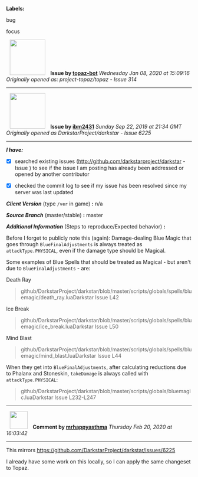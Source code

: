 **Labels:**

bug

focus



<a href="https://github.com/topaz-bot"><img src="https://avatars3.githubusercontent.com/u/59651103?v=4" width="96" height="96" hspace="10"></img></a> **Issue by [topaz-bot](https://github.com/topaz-bot)**
_Wednesday Jan 08, 2020 at 15:09:16_
_Originally opened as: project-topaz/topaz - Issue 314_

----

<a href="https://github.com/ibm2431"><img src="https://avatars3.githubusercontent.com/u/13112942?v=4"  width="96" height="96" hspace="10"></img></a> **Issue by [ibm2431](https://github.com/ibm2431)**
_Sunday Sep 22, 2019 at 21:34 GMT_
_Originally opened as DarkstarProject/darkstar - Issue 6225_

----

<!-- place 'x' mark between square [] brackets to checkmark box -->

**_I have:_**

- [x] searched existing issues (http://github.com/darkstarproject/darkstar - Issue ) to see if the issue I am posting has already been addressed or opened by another contributor
- [x] checked the commit log to see if my issue has been resolved since my server was last updated


<!-- Issues will be closed without being looked into if the following information is missing (unless its not applicable). -->

**_Client Version_** (type `/ver` in game) **:** n/a


**_Source Branch_** (master/stable) **:** master


<!-- If there is a server you know we can reproduce this on right now, please mention it here. -->
**_Additional Information_** (Steps to reproduce/Expected behavior) **:** 

Before I forget to publicly note this (again): Damage-dealing Blue Magic that goes through `BlueFinalAdjustments` is always treated as `attackType.PHYSICAL`, even if the damage type should be Magical.

Some examples of Blue Spells that should be treated as Magical - but aren't due to `BlueFinalAdjustments` - are:

Death Ray
> github/DarkstarProject/darkstar/blob/master/scripts/globals/spells/bluemagic/death_ray.luaDarkstar Issue L42

Ice Break
> github/DarkstarProject/darkstar/blob/master/scripts/globals/spells/bluemagic/ice_break.luaDarkstar Issue L50

Mind Blast
> github/DarkstarProject/darkstar/blob/master/scripts/globals/spells/bluemagic/mind_blast.luaDarkstar Issue L44

When they get into `BlueFinalAdjustments`, after calculating reductions due to Phalanx and Stoneskin, `takeDamage` is always called with `attackType.PHYSICAL`:

> github/DarkstarProject/darkstar/blob/master/scripts/globals/bluemagic.luaDarkstar Issue L232-L247



----
<a href="https://github.com/mrhappyasthma"><img src="https://avatars0.githubusercontent.com/u/1547356?v=4" width="48" height="48" hspace="10"></img></a> **Comment by [mrhappyasthma](https://github.com/mrhappyasthma)**
_Thursday Feb 20, 2020 at 16:03:42_

----

This mirrors https://github.com/DarkstarProject/darkstar/issues/6225
I already have some work on this locally, so I can apply the same changeset to Topaz.
